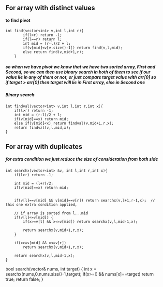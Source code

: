 ## For array with distinct values

#### to find pivot
```
int find(vector<int> v,int l,int r){
        if(l>r) return -1;
        if(l==r) return l;
        int mid = (r-l)/2 + l;
        if(v[mid]<v[v.size()-1]) return find(v,l,mid);
        else return find(v,mid+1,r);   
    }
```
##### so when we have pivot we know that we have two sorted array, First and Second, so we can then use binary search in both of them to see if our value lie in any of them or not, or just compare target value with arr[0] so if target > arr[0] then target will lie in First array, else in Second one
##### Binary search

```
int findval(vector<int> v,int l,int r,int x){
    if(l>r) return -1;
    int mid = (r-l)/2 + l;
    if(v[mid]==x) return mid;
    else if(v[mid]<x) return findval(v,mid+1,r,x);
    return findval(v,l,mid,x);
}
```

## For array with duplicates

##### for extra condition we just reduce the size of consideration from both side

```
int searchx(vector<int> &v, int l,int r,int x){
    if(l>r) return -1;
    
    int mid = (l+r)/2;
    if(v[mid]==x) return mid;
    
    
    if(v[l]==v[mid] && v[mid]==v[r]) return searchx(v,l+1,r-1,x);  // this one extra condition applied, 
    
    // if array is sorted from l...mid     
    if(v[l]<=v[mid]) {
        if(x>=v[l] && x<=v[mid]) return searchx(v,l,mid-1,x);
        
        return searchx(v,mid+1,r,x);
    }
    
    if(x>=v[mid] && x<=v[r])
        return searchx(v,mid+1,r,x);
    
    return searchx(v,l,mid-1,x);
}
```
 bool search(vector<int>& nums, int target) {
        int x = searchx(nums,0,nums.size()-1,target);
        if(x>=0 && nums[x]==target) return true;
        return false;
    }
```

```

